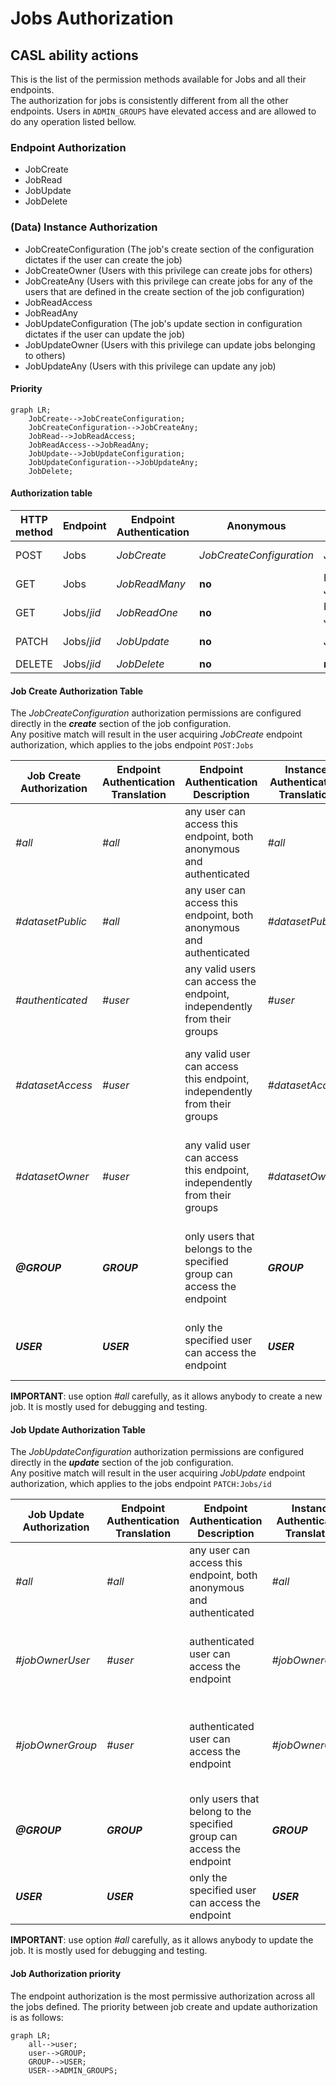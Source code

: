 # Jobs Authorization
## CASL ability actions
This is the list of the permission methods available for Jobs and all their endpoints.  
The authorization for jobs is consistently different from all the other endpoints.
Users in `ADMIN_GROUPS` have elevated access and are allowed to do any operation listed bellow.

### Endpoint Authorization
- JobCreate
- JobRead
- JobUpdate
- JobDelete

### (Data) Instance Authorization
- JobCreateConfiguration (The job's create section of the configuration dictates if the user can create the job)
- JobCreateOwner (Users with this privilege can create jobs for others)
- JobCreateAny (Users with this privilege can create jobs for any of the users that are defined in the create section of the job configuration)
- JobReadAccess
- JobReadAny
- JobUpdateConfiguration (The job's update section in configuration dictates if the user can update the job)
- JobUpdateOwner (Users with this privilege can update jobs belonging to others)
- JobUpdateAny (Users with this privilege can update any job)

#### Priority
```mermaid
graph LR;
    JobCreate-->JobCreateConfiguration;
    JobCreateConfiguration-->JobCreateAny;
    JobRead-->JobReadAccess;
    JobReadAccess-->JobReadAny;
    JobUpdate-->JobUpdateConfiguration;
    JobUpdateConfiguration-->JobUpdateAny;
    JobDelete;
```

#### Authorization table
| HTTP method | Endpoint | Endpoint Authentication | Anonymous | Authenticated | Create Jobs Groups | Update Jobs Groups | Admin Groups | Delete Groups |
| -------- | ------- | ------- | ------- | ------- | ------- | ------- | ------- | ------- |
| POST | Jobs | _JobCreate_ | _JobCreateConfiguration_ | _JobCreateConfiguration_ | Any<br>_JobsCreateOwner_ | __no__ | Any<br>_JobsCreateAny_ | __no__ |
| GET | Jobs | _JobReadMany_ | __no__ | Has Access<br>_JobReadAccess_ | Has Access<br>_JobReadAccess_ |  __no__  | Any<br>_JobReadAny_ | __no__ |
| GET | Jobs/_jid_ | _JobReadOne_ | __no__ | Has Access<br>_JobReadAccess_ | Has Access<br>_JobReadAccess_ |  __no__  | Any<br>_JobReadAny_ | __no__ |
| PATCH | Jobs/_jid_  | _JobUpdate_ | __no__ | _JobUpdateConfiguration_ | __no__ | Owner<br>_JobUpdateOwner_ | Any<br>_JobUpdateAny_ | __no__ |
| DELETE | Jobs/_jid_ | _JobDelete_ | __no__ | __no__ | __no__ | __no__ | __no__ | __no__ |

#### Job Create Authorization Table
The _JobCreateConfiguration_ authorization permissions are configured directly in the __*create*__ section of the job configuration.  
Any positive match will result in the user acquiring _JobCreate_ endpoint authorization, which applies to the jobs endpoint `POST:Jobs` 
  
| Job Create Authorization | Endpoint Authentication Translation | Endpoint Authentication Description | Instance Authentication Translation | Instance Authentication Description |
| --- | --- | --- | --- | --- |
| _#all_ | _#all_ | any user can access this endpoint, both anonymous and authenticated | _#all_ | Any user can create this instance of the job |
| _#datasetPublic_ | _#all_ | any user can access this endpoint, both anonymous and authenticated | _#datasetPublic_ | the job instance will be created only if all the datasets listed are __public__ |
| _#authenticated_ | _#user_ | any valid users can access the endpoint, independently from their groups | _#user_ | any valid users can create this instance of the job |
| _#datasetAccess_ | _#user_ | any valid user can access this endpoint, independently from their groups | _#datasetAccess_ | the job instance will be created only if the user has access to all the datasets listed |
| _#datasetOwner_ | _#user_ | any valid user can access this endpoint, independently from their groups | _#datasetOwner_ | the job instance will be created only if the user is part of all the datasets' owner group |
| __*@GROUP*__ | __*GROUP*__ | only users that belongs to the specified group can access the endpoint | __*GROUP*__ | the job instance will be created only if the user belongs to the group specified |
| __*USER*__ | __*USER*__ | only the specified user can access the endpoint | __*USER*__ | the job instance can be created only by the user indicated |

__IMPORTANT__: use option _#all_ carefully, as it allows anybody to create a new job. It is mostly used for debugging and testing.

#### Job Update Authorization Table
The _JobUpdateConfiguration_ authorization permissions are configured directly in the __*update*__ section of the job configuration.  
Any positive match will result in the user acquiring  _JobUpdate_ endpoint authorization, which applies to the jobs endpoint `PATCH:Jobs/id` 
  
| Job Update Authorization | Endpoint Authentication Translation | Endpoint Authentication Description | Instance Authentication Translation | Instance Authentication Description |
| --- | --- | --- | --- | --- |
| _#all_ | _#all_ | any user can access this endpoint, both anonymous and authenticated | _#all_ | Any user can update this job instance |
| _#jobOwnerUser_ | _#user_ | authenticated user can access the endpoint | _#jobOwnerUser_ | only the user that is listed in field _ownerUser_ can perform the update |
| _#jobOwnerGroup_ | _#user_ | authenticated user can access the endpoint | _#jobOwnerGroup_ | any user that belongs to the group listed in field _ownerGroup_ can perform the update |
| __*@GROUP*__ | __*GROUP*__ | only users that belong to the specified group can access the endpoint | __*GROUP*__ | the job can be updated only by users who belong to the group specified |
| __*USER*__ | __*USER*__ | only the specified user can access the endpoint | __*USER*__ | the job can be updated only by the user indicated |

__IMPORTANT__: use option _#all_ carefully, as it allows anybody to update the job. It is mostly used for debugging and testing.

#### Job Authorization priority
The endpoint authorization is the most permissive authorization across all the jobs defined.
The priority between job create and update authorization is as follows:

```mermaid
graph LR;
    all-->user;
    user-->GROUP;
    GROUP-->USER;
    USER-->ADMIN_GROUPS;
```
